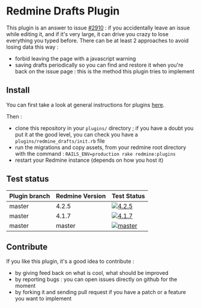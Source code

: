 # Redmine Drafts Plugin

This plugin is an answer to issue [#2910](http://www.redmine.org/issues/2910) : if you accidentally leave an issue while editing it, and if it's very large, it can drive you crazy to lose everything you typed before. There can be at least 2 approaches to avoid losing data this way :
* forbid leaving the page with a javascript warning
* saving drafts periodically so you can find and restore it when you're back on the issue page : this is the method this plugin tries to implement

## Install

You can first take a look at general instructions for plugins [here](http://www.redmine.org/wiki/redmine/Plugins).

Then :
* clone this repository in your `plugins/` directory ; if you have a doubt you put it at the good level, you can check you have a `plugins/redmine_drafts/init.rb` file
* run the migrations and copy assets, from your redmine root directory with the command : `RAILS_ENV=production rake redmine:plugins`
* restart your Redmine instance (depends on how you host it)

## Test status

|Plugin branch| Redmine Version   | Test Status      |
|-------------|-------------------|------------------|
|master       | 4.2.5             | [![4.2.5][1]][5] |  
|master       | 4.1.7             | [![4.1.7][2]][5] |
|master       | master            | [![master][4]][5]|

[1]: https://github.com/jbbarth/redmine_drafts/actions/workflows/4_2_5.yml/badge.svg
[2]: https://github.com/jbbarth/redmine_drafts/actions/workflows/4_1_7.yml/badge.svg
[4]: https://github.com/jbbarth/redmine_drafts/actions/workflows/master.yml/badge.svg
[5]: https://github.com/jbbarth/redmine_drafts/actions

## Contribute

If you like this plugin, it's a good idea to contribute :
* by giving feed back on what is cool, what should be improved
* by reporting bugs : you can open issues directly on github for the moment
* by forking it and sending pull request if you have a patch or a feature you want to implement

